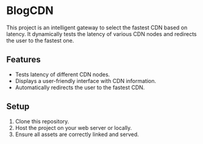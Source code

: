 # BlogCDN

This project is an intelligent gateway to select the fastest CDN based on latency. It dynamically tests the latency of various CDN nodes and redirects the user to the fastest one.

## Features
- Tests latency of different CDN nodes.
- Displays a user-friendly interface with CDN information.
- Automatically redirects the user to the fastest CDN.

## Setup
1. Clone this repository.
2. Host the project on your web server or locally.
3. Ensure all assets are correctly linked and served.
